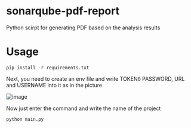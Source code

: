 # sonarqube-pdf-report
Python scirpt for generating PDF based on the analysis results

# Usage
`pip install -r requirements.txt `

Next, you need to create an env file and write TOKENб PASSWORD, URL and USERNAME into it as in the picture

![image](https://github.com/DyadyaMops/sonarqube-pdf-report/assets/115101419/aca1b92f-9ceb-48f2-ab12-34805ef2f6e5)

Now just enter the command and write the name of the project

`python main.py `




